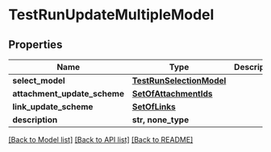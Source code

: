 # TestRunUpdateMultipleModel


## Properties
Name | Type | Description | Notes
------------ | ------------- | ------------- | -------------
**select_model** | [**TestRunSelectionModel**](TestRunSelectionModel.md) |  | 
**attachment_update_scheme** | [**SetOfAttachmentIds**](SetOfAttachmentIds.md) |  | 
**link_update_scheme** | [**SetOfLinks**](SetOfLinks.md) |  | 
**description** | **str, none_type** |  | [optional] 

[[Back to Model list]](../README.md#documentation-for-models) [[Back to API list]](../README.md#documentation-for-api-endpoints) [[Back to README]](../README.md)


